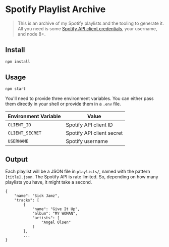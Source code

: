 # Spotify Playlist Archive

> This is an archive of my Spotify playlists and the tooling to generate it. All you need is some [Spotify API client credentials](https://developer.spotify.com/my-applications), your username, and node 8+.

## Install

```sh
npm install
```

## Usage

```sh
npm start
```

You'll need to provide three environment variables. You can either pass them directly in your shell or provide them in a `.env` file.

| Environment Variable | Value                     |
| ---------------------|---------------------------|
| `CLIENT_ID`          | Spotify API client ID     |
| `CLIENT_SECRET`      | Spotify API client secret |
| `USERNAME`           | Spotify username          |


## Output

Each playlist will be a JSON file in `playlists/`, named with the pattern `[title].json`. The Spotify API is rate limited. So, depending on how many playlists you have, it might take a second.

```
{
    "name": "Sick Jamz",
    "tracks": [
        {
            "name": "Give It Up",
            "album": "MY WOMAN",
            "artists": [
                "Angel Olsen"
            ]
        },
        ...
}
```
